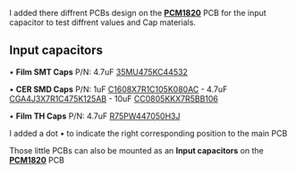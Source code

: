 




I added there diffrent PCBs design on the **[PCM1820](/Prototype/ADC_PCM1820/)** PCB for the input capacitor to test diffrent values and Cap materials.


Input capacitors
-------------------

•  **Film SMT Caps** P/N: 4.7uF [35MU475KC44532](https://www.digikey.com/en/products/detail/rubycon/35MU475KC44532/9951738) 

•  **CER SMD Caps** P/N: 1uF [C1608X7R1C105K080AC](https://www.digikey.com/en/products/detail/tdk-corporation/C1608X7R1C105K080AC/634395) - 4.7uF [CGA4J3X7R1C475K125AB](https://www.digikey.com/en/products/detail/tdk-corporation/CGA4J3X7R1C475K125AB/2672862) - 10uF [CC0805KKX7R5BB106](https://www.digikey.com/en/products/detail/yageo/CC0805KKX7R5BB106/5195283)
 
•  **Film TH Caps** P/N: 4.7uF [R75PW447050H3J](https://www.digikey.com/en/products/detail/kemet/R75PW447050H3J/12144250) 

I added a dot • to indicate the right corresponding position to the main PCB

Those little PCBs can also be mounted as an **Input capacitors** on the **[PCM1820](/Prototype/ADC_PCM1820/)** PCB
